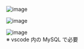 ![image](https://user-images.githubusercontent.com/1501327/143729539-7ae02676-d146-455f-a085-a175e783248c.png)

![image](https://user-images.githubusercontent.com/1501327/143729545-4aec7d8d-59dc-4c28-a498-4b8e553f972b.png)

![image](https://user-images.githubusercontent.com/1501327/143729549-613d187a-11f7-439f-86d6-7ad8ae0b347d.png)\
※ vscode 内の MySQL で必要

